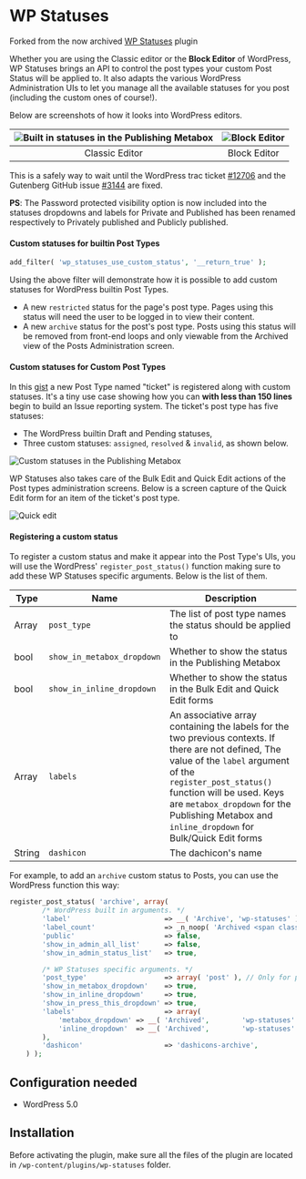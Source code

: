 # WP Statuses

Forked from the now archived [WP Statuses](https://github.com/imath/wp-statuses) plugin


Whether you are using the Classic editor or the **Block Editor** of WordPress, WP Statuses brings an API to control the post types your custom Post Status will be applied to. It also adapts the various WordPress Administration UIs to let you manage all the available statuses for you post (including the custom ones of course!).

Below are screenshots of how it looks into WordPress editors.

| ![Built in statuses in the Publishing Metabox](https://cldup.com/7_IigUCAPn.png) | ![Block Editor](https://cldup.com/dzk-bZsmVT.png ) |
| :---: | :---: |
| Classic Editor | Block Editor |

This is a safely way to wait until the WordPress trac ticket [#12706](https://core.trac.wordpress.org/ticket/12706) and the Gutenberg GitHub issue [#3144](https://github.com/WordPress/gutenberg/issues/3144) are fixed.

**PS**: The Password protected visibility option is now included into the statuses dropdowns and labels for Private and Published has been renamed respectively to Privately published and Publicly published.

#### Custom statuses for builtin Post Types

```php
add_filter( 'wp_statuses_use_custom_status', '__return_true' );
```

Using the above filter will demonstrate how it is possible to add custom statuses for WordPress builtin Post Types.

+ A new `restricted` status for the page's post type. Pages using this status will need the user to be logged in to view their content.
+ A new `archive` status for the post's post type. Posts using this status will be removed from front-end loops and only viewable from the Archived view of the Posts Administration screen.

#### Custom statuses for Custom Post Types

In this [gist](https://gist.github.com/imath/2b6d2ce1ead6aba11c8ad12c6beb4770) a new Post Type named "ticket" is registered along with custom statuses. It's a tiny use case showing how you can __with less than 150 lines__ begin to build an Issue reporting system. The ticket's post type has five statuses:

+ The WordPress builtin Draft and Pending statuses,
+ Three custom statuses: `assigned`, `resolved` & `invalid`, as shown below.

![Custom statuses in the Publishing Metabox](https://cldup.com/fggsxk5-O0.png)

WP Statuses also takes care of the Bulk Edit and Quick Edit actions of the Post types administration screens. Below is a screen capture of the Quick Edit form for an item of the ticket's post type.

![Quick edit](https://cldup.com/sr8ggoKZb5.png)

#### Registering a custom status

To register a custom status and make it appear into the Post Type's UIs, you will use the WordPress' `register_post_status()` function making sure to add these WP Statuses specific arguments. Below is the list of them.

|Type| Name | Description |
| --- | --- | --- |
| Array | `post_type` | The list of post type names the status should be applied to |
| bool | `show_in_metabox_dropdown` | Whether to show the status in the Publishing Metabox |
| bool | `show_in_inline_dropdown` | Whether to show the status in the Bulk Edit and Quick Edit forms |
| Array | `labels` | An associative array containing the labels for the two previous contexts. If there are not defined, The value of the `label` argument of the `register_post_status()` function will be used. Keys are `metabox_dropdown` for the Publishing Metabox and `inline_dropdown` for Bulk/Quick Edit forms |
| String | `dashicon` | The dachicon's name |

For example, to add an `archive` custom status to Posts, you can use the WordPress function this way:

```php
register_post_status( 'archive', array(
		/* WordPress built in arguments. */
		'label'                       => __( 'Archive', 'wp-statuses' ),
		'label_count'                 => _n_noop( 'Archived <span class="count">(%s)</span>', 'Archived <span class="count">(%s)</span>', 'wp-statuses' ),
		'public'                      => false,
		'show_in_admin_all_list'      => false,
		'show_in_admin_status_list'   => true,

		/* WP Statuses specific arguments. */
		'post_type'                   => array( 'post' ), // Only for posts!
		'show_in_metabox_dropdown'    => true,
		'show_in_inline_dropdown'     => true,
		'show_in_press_this_dropdown' => true,
		'labels'                      => array(
			'metabox_dropdown' => __( 'Archived',        'wp-statuses' ),
			'inline_dropdown'  => __( 'Archived',        'wp-statuses' ),
		),
		'dashicon'                    => 'dashicons-archive',
	) );
```

## Configuration needed

+ WordPress 5.0

## Installation

Before activating the plugin, make sure all the files of the plugin are located in `/wp-content/plugins/wp-statuses` folder.